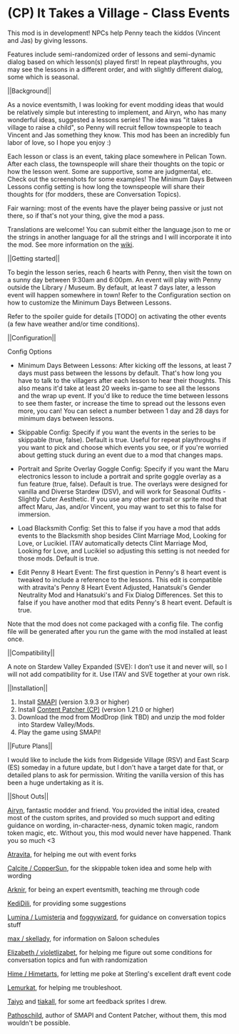 # (CP) It Takes a Village - Class Events

This mod is in development! NPCs help Penny teach the kiddos (Vincent and Jas) by giving lessons.

Features include semi-randomized order of lessons and semi-dynamic dialog based on which lesson(s) played first! In repeat playthroughs, you may see the lessons in a different order, and with slightly different dialog, some which is seasonal.

||Background||

As a novice eventsmith, I was looking for event modding ideas that would be relatively simple but interesting to implement, and Airyn, who has many wonderful ideas, suggested a lessons series! The idea was "it takes a village to raise a child", so Penny will recruit fellow townspeople to teach Vincent and Jas something they know. This mod has been an incredibly fun labor of love, so I hope you enjoy :)

Each lesson or class is an event, taking place somewhere in Pelican Town. After each class, the townspeople will share their thoughts on the topic or how the lesson went. Some are supportive, some are judgmental, etc. Check out the screenshots for some examples! The Minimum Days Between Lessons config setting is how long the townspeople will share their thoughts for (for modders, these are Conversation Topics).

Fair warning: most of the events have the player being passive or just not there, so if that's not your thing, give the mod a pass.

Translations are welcome! You can submit either the language.json to me or the strings in another language for all the strings and I will incorporate it into the mod. See more information on the <a href="https://stardewvalleywiki.com/Modding:Translations">wiki</a>.


||Getting started||

To begin the lesson series, reach 6 hearts with Penny, then visit the town on a sunny day between 9:30am and 6:00pm. An event will play with Penny outside the Library / Museum. By default, at least 7 days later, a lesson event will happen somewhere in town! Refer to the Configuration section on how to customize the Minimum Days Between Lessons.

Refer to the spoiler guide for details [TODO] on activating the other events (a few have weather and/or time conditions).


||Configuration||

Config Options

* Minimum Days Between Lessons: After kicking off the lessons, at least 7 days must pass between the lessons by default. That's how long you have to talk to the villagers after each lesson to hear their thoughts. This also means it'd take at least 20 weeks in-game to see all the lessons and the wrap up event. If you'd like to reduce the time between lessons to see them faster, or increase the time to spread out the lessons even more, you can! You can select a number between 1 day and 28 days for minimum days between lessons.

* Skippable Config: Specify if you want the events in the series to be skippable (true, false). Default is true. Useful for repeat playthroughs if you want to pick and choose which events you see, or if you're worried about getting stuck during an event due to a mod that changes maps.

* Portrait and Sprite Overlay Goggle Config: Specify if you want the Maru electronics lesson to include a portrait and sprite goggle overlay as a fun feature (true, false). Default is true. The overlays were designed for vanilla and Diverse Stardew (DSV), and will work for Seasonal Outfits - Slightly Cuter Aesthetic. If you use any other portrait or sprite mod that affect Maru, Jas, and/or Vincent, you may want to set this to false for immersion.

* Load Blacksmith Config: Set this to false if you have a mod that adds events to the Blacksmith shop besides Clint Marriage Mod, Looking for Love, or Lucikiel. ITAV automatically detects Clint Marriage Mod, Looking for Love, and Lucikiel so adjusting this setting is not needed for those mods. Default is true.

* Edit Penny 8 Heart Event: The first question in Penny's 8 heart event is tweaked to include a reference to the lessons. This edit is compatible with atravita's Penny 8 Heart Event Adjusted, Hanatsuki's Gender Neutrality Mod and Hanatsuki's and Fix Dialog Differences. Set this to false if you have another mod that edits Penny's 8 heart event. Default is true.

Note that the mod does not come packaged with a config file. The config file will be generated after you run the game with the mod installed at least once. 


||Compatibility||

A note on Stardew Valley Expanded (SVE): I don’t use it and never will, so I will not add compatibility for it. Use ITAV and SVE together at your own risk.


||Installation||

1. Install <a href="https://www.nexusmods.com/stardewvalley/mods/2400">SMAPI</a> (version 3.9.3 or higher)
2. Install <a href="https://www.nexusmods.com/stardewvalley/mods/1915">Content Patcher (CP)</a> (version 1.21.0 or higher)
3. Download the mod from ModDrop (link TBD) and unzip the mod folder into Stardew Valley/Mods.
4. Play the game using SMAPI!


||Future Plans||

I would like to include the kids from Ridgeside Village (RSV) and East Scarp (ES) someday in a future update, but I don't have a target date for that, or detailed plans to ask for permission. Writing the vanilla version of this has been a huge undertaking as it is.


||Shout Outs||

<a href="https://www.nexusmods.com/stardewvalley/users/70148453?tab=user+files">Airyn</a>, fantastic modder and friend. You provided the initial idea, created most of the custom sprites, and provided so much support and editing guidance on wording, in-character-ness, dynamic token magic, random token magic, etc. Without you, this mod would never have happened. Thank you so much <3

<a href ="https://www.nexusmods.com/stardewvalley/users/116553368?tab=user+files">Atravita</a>, for helping me out with event forks

<a href ="https://www.nexusmods.com/stardewvalley/users/114762643?tab=user+files">Calcite / CopperSun</a>, for the skippable token idea and some help with wording

<a href ="https://www.nexusmods.com/stardewvalley/users/92469153?tab=user+files">Arknir</a>, for being an expert eventsmith, teaching me through code

<a href ="https://www.moddrop.com/stardew-valley/profile/225898/mods">KediDili</a>, for providing some suggestions

<a href ="https://www.nexusmods.com/stardewvalley/users/5575844?tab=user+files">Lumina / Lumisteria</a> and <a href ="https://www.nexusmods.com/stardewvalley/users/48380238?tab=user+files">foggywizard</a>, for guidance on conversation topics stuff

<a href ="https://www.nexusmods.com/stardewvalley/users/95265773?tab=user+files">max / skellady</a>, for information on Saloon schedules

<a href ="https://www.nexusmods.com/stardewvalley/users/120958053?tab=user+files">Elizabeth / violetlizabet</a>, for helping me figure out some conditions for conversation topics and fun with randomization

<a href ="https://www.nexusmods.com/stardewvalley/users/108124018?tab=user+files">Hime / Himetarts</a>, for letting me poke at Sterling's excellent draft event code

<a href="https://www.nexusmods.com/stardewvalley/users/68088657?tab=user+files">Lemurkat</a>, for helping me troubleshoot.

<a href="https://www.nexusmods.com/stardewvalley/users/92060238?tab=user+files">Taiyo</a> and <a href ="https://www.nexusmods.com/stardewvalley/users/112768378?tab=user+files">tiakall</a>, for some art feedback sprites I drew.

<a href="https://www.nexusmods.com/stardewvalley/users/1552317?tab=user+files">Pathoschild</a>, author of SMAPI and Content Patcher, without them, this mod wouldn't be possible.